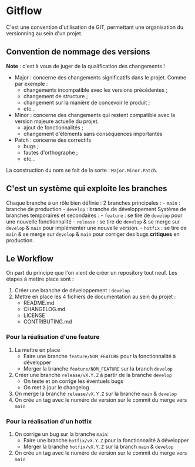 # Gitflow

C'est une convention d'utilisation de GIT, permettant une organisation du versionning au sein d'un projet.

## Convention de nommage des versions

__Note__ : c'est à vous de juger de la qualification des changements !

- Major : concerne des changements significatifs dans le projet. Comme par exemple : 
    - changements incompatible avec les versions précédentes ;
    - changement de structure ;
    - changement sur la manière de concevoir le produit ;
    - etc...
- Minor : concerne des changements qui restent compatible avec la version majeure actuelle du projet.
    - ajout de fonctionnalités ;
    - changement d'éléments sans conséquences importantes
- Patch : concerne des correctifs
    - bugs ;
    - fautes d'orthographe ;
    - etc...

La construction du nom se fait de la sorte : `Major.Minor.Patch`.

## C'est un système qui exploite les branches

Chaque branche à un rôle bien définie :
2 branches principales :
    - `main` : branche de production
    - `develop` : branche de développement
Système de branches temporaires et secondaires : 
    - `feature` : se tire de `develop` pour une nouvelle fonctionnalité
    - `release` : se tire de `develop` & se merge sur `develop` & `main` pour implémenter une nouvelle version.
    - `hotfix` : se tire de `main` & se merge sur `develop` & `main` pour corriger des bugs **critiques** en production.

## Le Workflow 

On part du principe que l'on vient de créer un repository tout neuf. Les étapes à mettre place sont : 

1. Créer une branche de développement : `develop`
2. Mettre en place les 4 fichiers de documentation au sein du projet : 
    - README.md
    - CHANGELOG.md
    - LICENSE
    - CONTRIBUTING.md

### Pour la réalisation d'une feature 

1. La mettre en place
    -  Faire une branche `feature/NOM_FEATURE` pour la fonctionnalité à développer
    -  Merger la branche `feature/NOM_FEATURE` sur la branch `develop`
2. Créer une branche `release/vX.Y.Z` à partir de la branche `develop`
    - On teste et on corrige les éventuels bugs 
    - On met à jour le changelog
3. On merge la branche `release/vX.Y.Z` sur la branche `main` & `develop`
4. On crée un tag avec le numéro de version sur le commit du merge vers `main`

### Pour la réalisation d'un hotfix

1. On corrige un bug sur la branche `main`: 
    - Faire une branche `hotfix/vX.Y.Z` pour la fonctionnalité à développer
    - Merger la branche `hotfix/vX.Y.Z` sur la branch `main` & `develop`
2. On crée un tag avec le numéro de version sur le commit du merge vers `main`
